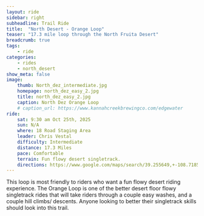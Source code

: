 ```yaml
---
layout: ride
sidebar: right
subheadline: Trail Ride
title:  "North Desert - Orange Loop"
teaser: "17.3 mile loop through the North Fruita Desert"
breadcrumb: true
tags:
    - ride
categories:
    - rides
    - north_desert
show_meta: false    
image:
    thumb: North_dez_intermediate.jpg
    homepage: north_dez_easy_2.jpg
    title: north_dez_easy_2.jpg
    caption: North Dez Orange Loop
    # caption_url: https://www.kannahcreekbrewingco.com/edgewater
ride:
    sat: 9:30 am Oct 25th, 2025
    sun: N/A
    where: 18 Road Staging Area
    leader: Chris Vestal
    difficulty: Intermediate
    distance: 17.3 Miles
    pace: Comfortable
    terrain: Fun flowy desert singletrack.
    directions: https://www.google.com/maps/search/39.255649,+-108.718538?entry=tts&g_ep=EgoyMDI0MDgyMS4wKgBIAVAD
---
```

This loop is most friendly to riders who want a fun flowy desert riding experience. The Orange Loop is one of the better desert floor flowy singletrack rides that will take riders through a couple easy washes, and a couple hill climbs/ descents. Anyone looking to better their singletrack skills should look into this trail.